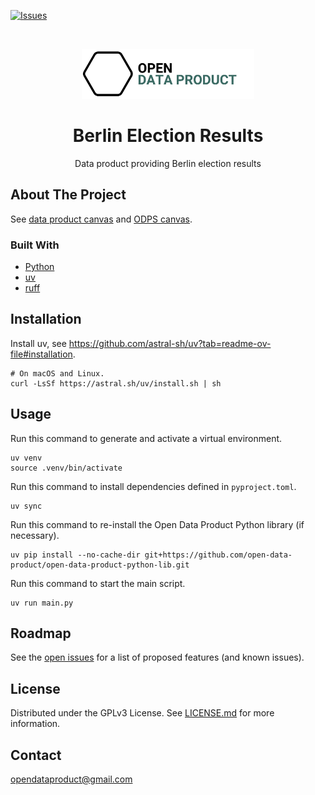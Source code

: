 [![Issues](https://img.shields.io/github/issues/open-data-product/open-data-product-berlin-election-results-source-aligned)](https://github.com/open-data-product/open-data-product-berlin-election-results-source-aligned/issues)

<br />
<p align="center">
  <a href="https://github.com/open-data-product/open-data-product-berlin-election-results-source-aligned">
    <img src="logo-with-text.png" alt="Logo" style="height: 80px; ">
  </a>

  <h1 align="center">Berlin Election Results</h1>

  <p align="center">
    Data product providing Berlin election results
  </p>
</p>

## About The Project

See [data product canvas](docs/data-product-canvas.md) and [ODPS canvas](./docs/odps-canvas.md).

### Built With

* [Python](https://www.python.org/)
* [uv](https://docs.astral.sh/uv/)
* [ruff](https://docs.astral.sh/ruff/)

## Installation

Install uv, see https://github.com/astral-sh/uv?tab=readme-ov-file#installation.

```shell
# On macOS and Linux.
curl -LsSf https://astral.sh/uv/install.sh | sh
```

## Usage

Run this command to generate and activate a virtual environment.

```shell
uv venv
source .venv/bin/activate
```

Run this command to install dependencies defined in `pyproject.toml`.

```shell
uv sync
```

Run this command to re-install the Open Data Product Python library (if necessary).

```shell
uv pip install --no-cache-dir git+https://github.com/open-data-product/open-data-product-python-lib.git
```

Run this command to start the main script.

```shell
uv run main.py
```

## Roadmap

See
the [open issues](https://github.com/open-data-product/open-data-product-berlin-microcensus-housing-situation-source-aligned/issues)
for a list of proposed features (and
known issues).

## License

Distributed under the GPLv3 License. See [LICENSE.md](./LICENSE.md) for more information.

## Contact

opendataproduct@gmail.com

